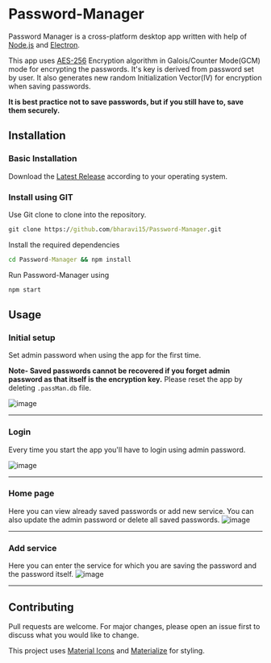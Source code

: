 # Password-Manager

Password Manager is a cross-platform desktop app written with help of [Node.js](https://nodejs.org) and [Electron](https://www.electronjs.org/).

This app uses [AES-256](https://en.wikipedia.org/wiki/Advanced_Encryption_Standard) Encryption algorithm in Galois/Counter Mode(GCM) mode for encrypting the passwords. It's key is derived from password set by user. It also generates new random Initialization Vector(IV) for encryption when saving passwords.

**It is best practice not to save passwords, but if you still have to, save them securely.**



## Installation

### Basic Installation
Download the [Latest Release](https://github.com/bharavi15/Password-Manager/releases) according to your operating system.
### Install using GIT

Use Git clone to clone into the repository.
```cmd
git clone https://github.com/bharavi15/Password-Manager.git
```
Install the required dependencies 
```cmd
cd Password-Manager && npm install
```
Run Password-Manager using
```cmd
npm start
```

## Usage

### Initial setup
Set admin password when using the app for the first time.

**Note- Saved passwords cannot be recovered if you forget admin password as that itself is the encryption key.**
Please reset the app by deleting ```.passMan.db``` file.


![image](https://user-images.githubusercontent.com/26803384/91870733-abcee780-ec94-11ea-931c-56f74d1b9032.png)
***
### Login 
Every time you start the app you'll have to login using admin password.

![image](https://user-images.githubusercontent.com/26803384/91870189-5eeb1100-ec94-11ea-9399-0c4f12094e6a.png)
***
### Home page
Here you can view already saved passwords or add new service. You can also update the admin password or delete all saved passwords.
![image](https://user-images.githubusercontent.com/26803384/91870539-9fe32580-ec94-11ea-9d5c-c3b71065e00c.png)
***

### Add service
Here you can enter the service for which you are saving the password and the password itself.
![image](https://user-images.githubusercontent.com/26803384/91871132-c6a15c00-ec94-11ea-868d-60a5c5341bd3.png)
***

## Contributing
Pull requests are welcome. For major changes, please open an issue first to discuss what you would like to change.

This project uses [Material Icons](https://material.io/resources/icons/?style=baseline) and [Materialize](https://materializecss.com/) for styling.


